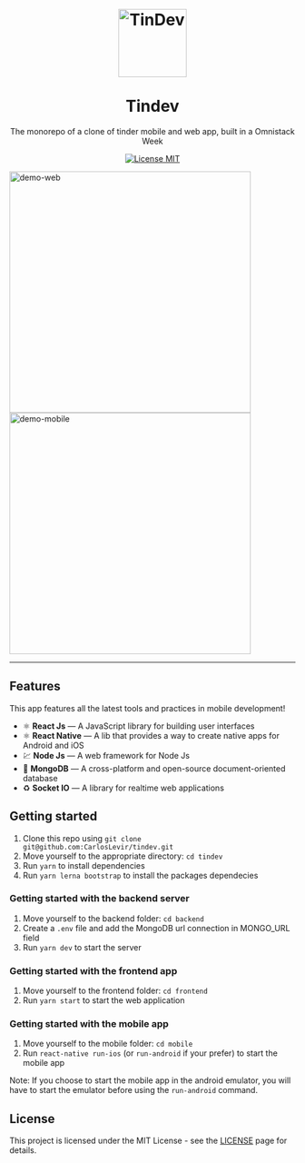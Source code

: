 <h1 align="center">
<br>
  <img src="https://svgshare.com/i/G_S.svg" alt="TinDev" width="120">
<br>
<br>
Tindev
</h1>

<p align="center">The monorepo of a clone of tinder mobile and web app, built in a Omnistack Week</p>

<p align="center">
  <a href="https://opensource.org/licenses/MIT">
    <img src="https://img.shields.io/badge/License-MIT-blue.svg" alt="License MIT">
  </a>
</p>

<div>
  <img src="https://i.ibb.co/GJfb2X4/web.gif" alt="demo-web" height="425">
  <img src="https://i.ibb.co/zHbFDyd/mobile.gif" alt="demo-mobile" height="425">
</div>

<hr />

## Features

This app features all the latest tools and practices in mobile development!

- ⚛️ **React Js** — A JavaScript library for building user interfaces
- ⚛️ **React Native** — A lib that provides a way to create native apps for Android and iOS
- 💹 **Node Js** — A web framework for Node Js
- 📄 **MongoDB** — A cross-platform and open-source document-oriented database
- ♻️ **Socket IO** — A library for realtime web applications 

## Getting started

1. Clone this repo using `git clone git@github.com:CarlosLevir/tindev.git`
2. Move yourself to the appropriate directory: `cd tindev`<br />
3. Run `yarn` to install dependencies<br />
4. Run `yarn lerna bootstrap` to install the packages dependecies

### Getting started with the backend server

1. Move yourself to the backend folder: `cd backend`
2. Create a `.env` file and add the MongoDB url connection in MONGO_URL field
3. Run `yarn dev` to start the server

### Getting started with the frontend app

1. Move yourself to the frontend folder: `cd frontend`
2. Run `yarn start` to start the web application

### Getting started with the mobile app

1. Move yourself to the mobile folder: `cd mobile`
2. Run `react-native run-ios` (or `run-android` if your prefer) to start the mobile app

Note: If you choose to start the mobile app in the android emulator, you will have to start the emulator before using
the `run-android` command.


## License

This project is licensed under the MIT License - see the [LICENSE](https://opensource.org/licenses/MIT) page for details.
